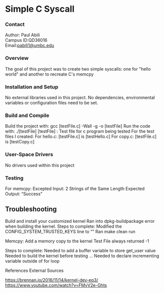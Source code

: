 # Simple C Syscall

### Contact
Author: Paul Abili <br>
Campus ID:QD36016 <br>
Email:pabili1@umbc.edu <br>

### Overview
The goal of this project was to create two simple syscalls: one for "hello world" and another to recreate C's memcpy

### Installation and Setup
No external libraries used in this project.
No dependencies, environmental variables or configuration files need to be set.

### Build and Compile
Build the project with: gcc [testFile.c] -Wall -g -o [testFile]
Run the code with: ./[testFile]
[testFile] :  Test file for c program being tested
For the test files I created:
For hello.c: [testFile.c] is [testHello.c]
For copy.c: [testFile.c] is [testCopy.c]

### User-Space Drivers
No drivers used within this project

### Testing
For memcpy:
Excepted Input: 2 Strings of the Same Length
Expected Output: “Success”

## Troubleshooting

Build and install your customized kernel
Ran into dpkg-buildpackage error when building the kernel.
Steps to complete:
Modified the CONFIG_SYSTEM_TRUSTED_KEYS line to “”
Ran make clean run

Memcpy: Add a memory copy to the kernel
Test File always returned -1

Steps to complete:
Needed to add a buffer variable to store get_user value
Needed to build the kernel before testing …
Needed to declare incrementing variable outside of for loop

References
External Sources

https://brennan.io/2016/11/14/kernel-dev-ep3/
https://www.youtube.com/watch?v=FMvV2e-Ghts

